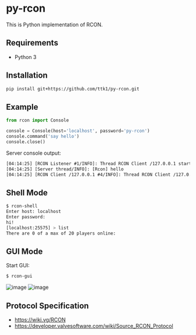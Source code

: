 # py-rcon

This is Python implementation of RCON.

## Requirements

* Python 3

## Installation

```sh
pip install git+https://github.com/ttk1/py-rcon.git
```

## Example

```py
from rcon import Console

console = Console(host='localhost', password='py-rcon')
console.command('say hello')
console.close()
```

Server console output:

```txt
[04:14:25] [RCON Listener #1/INFO]: Thread RCON Client /127.0.0.1 started
[04:14:25] [Server thread/INFO]: [Rcon] hello
[04:14:25] [RCON Client /127.0.0.1 #4/INFO]: Thread RCON Client /127.0.0.1 shutting down
```

## Shell Mode

```sh
$ rcon-shell
Enter host: localhost
Enter password:
hi!
[localhost:25575] > list
There are 0 of a max of 20 players online:
```

## GUI Mode

Start GUI:

```sh
$ rcon-gui
```

![image](https://user-images.githubusercontent.com/17878271/220715316-d6797f91-b4c2-4907-b28f-8289f3653e02.png)
![image](https://user-images.githubusercontent.com/17878271/220715435-bcfc12af-d5ae-4b6f-8401-f47a6df53278.png)

## Protocol Specification

* https://wiki.vg/RCON
* https://developer.valvesoftware.com/wiki/Source_RCON_Protocol

